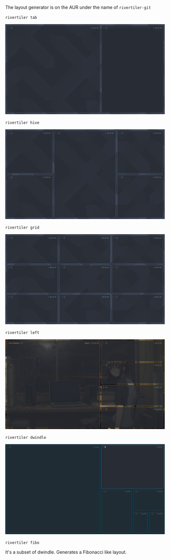 The layout generator is on the AUR under the name of `rivertiler-git`

`rivertiler tab`

![tab](img/tab.png)

`rivertiler hive`

![hive](img/hive.png)

`rivertiler grid`

![hive](img/grid.png)

`rivertiler left`

![hive](img/left.png)

`rivertiler dwindle`

![hive](img/dwindle.png)

`rivertiler fibo`

It's a subset of dwindle. Generates a Fibonacci like layout.
